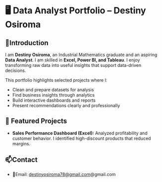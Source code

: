 # 🖥️ Data Analyst Portfolio – Destiny Osiroma  

## 👋Introduction  
I am **Destiny Osiroma**, an Industrial Mathematics graduate and an aspiring **Data Analyst**. I am skilled in **Excel, Power BI, and Tableau**. I enjoy transforming raw data into useful insights that support data-driven decisions.  

This portfolio highlights selected projects where I:  
- Clean and prepare datasets for analysis  
- Find business insights through analytics  
- Build interactive dashboards and reports  
- Present recommendations clearly and professionally  

## 🚀 Featured Projects  
- **Sales Performance Dashboard (Excel):** Analyzed profitability and customer behavior. I identified high-discount products that reduced margins.   

## 📫Contact  
- 📧Email: destinyosiroma78@gmail.com@gmail.com  
